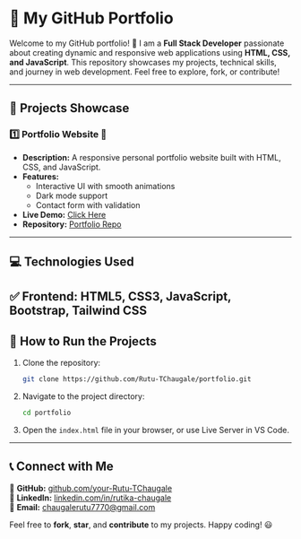 # 🌟 My GitHub Portfolio

Welcome to my GitHub portfolio! 🚀 I am a **Full Stack Developer** passionate about creating dynamic and responsive web applications using **HTML, CSS, and JavaScript**. This repository showcases my projects, technical skills, and journey in web development. Feel free to explore, fork, or contribute!

---

## 📌 Projects Showcase

### 1️⃣ **Portfolio Website** 🎨
- **Description:** A responsive personal portfolio website built with HTML, CSS, and JavaScript.
- **Features:**
  - Interactive UI with smooth animations
  - Dark mode support
  - Contact form with validation
- **Live Demo:** [Click Here](https://rutika-portfolio.vercel.app/)
- **Repository:** [Portfolio Repo](https://github.com/Rutu-TChaugale/portfolio.git)

---

## 💻 Technologies Used
✅ **Frontend:** HTML5, CSS3, JavaScript, Bootstrap, Tailwind CSS  
---

## 🚀 How to Run the Projects

1. Clone the repository:
   ```sh
   git clone https://github.com/Rutu-TChaugale/portfolio.git
   ```
2. Navigate to the project directory:
   ```sh
   cd portfolio 
   ```
3. Open the `index.html` file in your browser, or use Live Server in VS Code.

---

## 📞 Connect with Me
🔗 **GitHub:** [github.com/your-Rutu-TChaugale](https://github.com/Rutu-TChaugale)  
🔗 **LinkedIn:** [linkedin.com/in/rutika-chaugale](https://www.linkedin.com/in/rutika-chaugale-14a760224/)  
📧 **Email:** chaugalerutu7770@gmail.com  

Feel free to **fork**, **star**, and **contribute** to my projects. Happy coding! 😃
